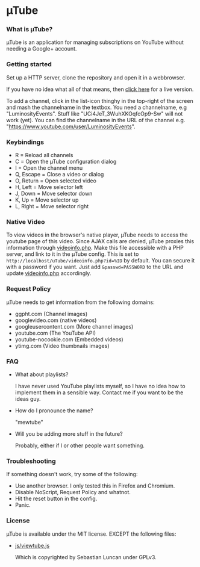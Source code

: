 µTube
=====

### What is µTube?
µTube is an application for managing subscriptions on YouTube without needing a Google+ account.

### Getting started
Set up a HTTP server, clone the repository and open it in a webbrowser.

If you have no idea what all of that means, then [click here](http://polyfloyd.github.io/uTube/) for a live version.

To add a channel, click in the list-icon thinghy in the top-right of the screen and mash the channelname in the textbox.
You need a channelname, e.g "LuminosityEvents". Stuff like "UCi4JeT_3WuhXKOqfcOp9-Sw" will not work (yet). You can find the channelname in the URL of the channel e.g. "https://www.youtube.com/user/LuminosityEvents".

### Keybindings
 *  R = Reload all channels
 *  C = Open the µTube configuration dialog
 *  I = Open the channel menu
 *  Q, Escape = Close a video or dialog
 *  O, Return = Open selected video
 *  H, Left = Move selector left
 *  J, Down = Move selector down
 *  K, Up = Move selector up
 *  L, Right = Move selector right

### Native Video
To view videos in the browser's native player, µTube needs to access the youtube page of this video.
Since AJAX calls are denied, µTube proxies this information through [videoinfo.php](videoinfo.php).
Make this file accessible with a PHP server, and link to it in the µTube config.
This is set to `http://localhost/uTube/videoinfo.php?id=%ID` by default.
You can secure it with a password if you want. Just add `&passwd=PASSWORD` to the URL and update [videoinfo.php](videoinfo.php) accordingly.

### Request Policy
µTube needs to get information from the following domains:
 *  ggpht.com (Channel images)
 *  googlevideo.com (native videos)
 *  googleusercontent.com (More channel images)
 *  youtube.com (The YouTube API)
 *  youtube-nocookie.com (Embedded videos)
 *  ytimg.com (Video thumbnails images)

### FAQ
 *  What about playlists?

    I have never used YouTube playlists myself, so I have no idea how to implement them in a sensible way. Contact me if you want to be the ideas guy.

 *  How do I pronounce the name?

    "mewtube"

 *  Will you be adding more stuff in the future?

    Probably, either if I or other people want something.

### Troubleshooting
If something doesn't work, try some of the following:
 *  Use another browser. I only tested this in Firefox and Chromium.
 *  Disable NoScript, Request Policy and whatnot.
 *  Hit the reset button in the config.
 *  Panic.

### License
µTube is available under the MIT license. EXCEPT the following files:
 *  [js/viewtube.js](js/viewtube.js)

    Which is copyrighted by Sebastian Luncan under GPLv3.
